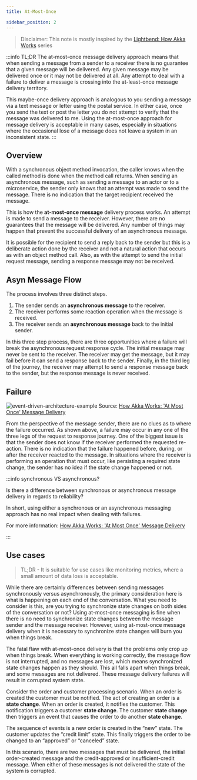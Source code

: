 ```yaml
---
title: At-Most-Once

sidebar_position: 2
---
```


> Disclaimer: This note is mostly inspired by the [Lightbend: How Akka Works](https://www.lightbend.com/blog/how-akka-works-at-most-once-message-delivery) series

:::info TL;DR
The at-most-once message delivery approach means that when sending a message from a sender to a receiver there is no guarantee that a given message will be delivered. Any given message may be delivered once or it may not be delivered at all. Any attempt to deal with a failure to deliver a message is crossing into the at-least-once message delivery territory.

This maybe-once delivery approach is analogous to you sending a message via a text message or letter using the postal service. In either case, once you send the text or post the letter you do not attempt to verify that the message was delivered to me. Using the at-most-once approach for message delivery is acceptable in many cases, especially in situations where the occasional lose of a message does not leave a system in an inconsistent state.
:::

## Overview

With a synchronous object method invocation, the caller knows when the called method is done when the method call returns. When sending an asynchronous message, such as sending a message to an actor or to a microservice, the sender only knows that an attempt was made to send the message. There is no indication that the target recipient received the message.

This is how the **at-most-once message** delivery process works. An attempt is made to send a message to the receiver. However, there are no guarantees that the message will be delivered. Any number of things may happen that prevent the successful delivery of an asynchronous message.

It is possible for the recipient to send a reply back to the sender but this is a deliberate action done by the receiver and not a natural action that occurs as with an object method call. Also, as with the attempt to send the initial request message, sending a response message may not be received.

## Asyn Message Flow

The process involves three distinct steps. 
1. The sender sends an **asynchronous message** to the receiver. 
2. The receiver performs some reaction operation when the message is received. 
3. The receiver sends an **asynchronous message** back to the initial sender.

In this three step process, there are three opportunities where a failure will break the asynchronous request response cycle. The initial message may never be sent to the receiver. The receiver may get the message, but it may fail before it can send a response back to the sender. Finally, in the third leg of the journey, the receiver may attempt to send a response message back to the sender, but the response message is never received.

## Failure

![event-driven-architecture-example](/img/software-development/system-design/queue/atmost-once-failure.png)
Source: [How Akka Works: 'At Most Once' Message Delivery](https://www.lightbend.com/blog/how-akka-works-at-most-once-message-delivery)

From the perspective of the message sender, there are no clues as to where the failure occurred. As shown above, a failure may occur in any one of the three legs of the request to response journey. One of the biggest issue is that the sender does not know if the receiver performed the requested re-action. There is no indication that the failure happened before, during, or after the receiver reacted to the message. In situations where the receiver is performing an operation that must occur, like persisting a required state change, the sender has no idea if the state change happened or not.

:::info synchronous VS asynchronous?

Is there a difference between synchronous or asynchronous message delivery in regards to reliability?

In short, using either a synchronous or an asynchronous messaging approach has no real impact when dealing with failures.

For more information: [How Akka Works: 'At Most Once' Message Delivery](https://www.lightbend.com/blog/how-akka-works-at-most-once-message-delivery)

:::

## Use cases

> TL;DR - It is suitable for use cases like monitoring metrics, where a small amount of data loss is acceptable.

While there are certainly differences between sending messages synchronously versus asynchronously, the primary consideration here is what is happening on each end of the conversation. What you need to consider is this, are you trying to synchronize state changes on both sides of the conversation or not? Using at-most-once messaging is fine when there is no need to synchronize state changes between the message sender and the message receiver. However, using at-most-once message delivery when it is necessary to synchronize state changes will burn you when things break.

The fatal flaw with at-most-once delivery is that the problems only crop up when things break. When everything is working correctly, the message flow is not interrupted, and no messages are lost, which means synchronized state changes happen as they should. This all falls apart when things break, and some messages are not delivered. These message delivery failures will result in corrupted system state.

Consider the order and customer processing scenario. When an order is created the customer must be notified. The act of creating an order is a **state change**. When an order is created, it notifies the customer. This notification triggers a customer **state change**. The customer **state change** then triggers an event that causes the order to do another **state change**.

The sequence of events is a new order is created in the “new” state. The customer updates the “credit limit” state. This finally triggers the order to be changed to an “approved” or “canceled” state.

In this scenario, there are two messages that must be delivered, the initial order-created message and the credit-approved or insufficient-credit message. When either of these messages is not delivered the state of the system is corrupted.
